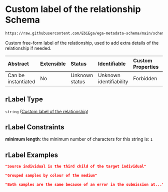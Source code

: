 # Custom label of the relationship Schema

```txt
https://raw.githubusercontent.com/EbiEga/ega-metadata-schema/main/schemas/EGA.common-definitions.json#/$defs/relationshipObject/properties/rLabel
```

Custom free-form label of the relationship, used to add extra details of the relationship if needed.

| Abstract            | Extensible | Status         | Identifiable            | Custom Properties | Additional Properties | Access Restrictions | Defined In                                                                                           |
| :------------------ | :--------- | :------------- | :---------------------- | :---------------- | :-------------------- | :------------------ | :--------------------------------------------------------------------------------------------------- |
| Can be instantiated | No         | Unknown status | Unknown identifiability | Forbidden         | Allowed               | none                | [EGA.common-definitions.json\*](../../../schemas/EGA.common-definitions.json "open original schema") |

## rLabel Type

`string` ([Custom label of the relationship](ega-4-defs-ega-relationships-object-properties-custom-label-of-the-relationship.md))

## rLabel Constraints

**minimum length**: the minimum number of characters for this string is: `1`

## rLabel Examples

```json
"Source individual is the third child of the target individual"
```

```json
"Grouped samples by colour of the medium"
```

```json
"Both samples are the same because of an error in the submission at..."
```
